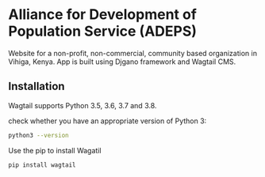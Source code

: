 # Alliance for Development of Population Service (ADEPS)
Website for a non-profit, non-commercial, community based organization in Vihiga, Kenya.
App is built using Djgano framework and Wagtail CMS.

## Installation
Wagtail supports Python 3.5, 3.6, 3.7 and 3.8.

check whether you have an appropriate version of Python 3:

```bash
python3 --version
```

Use the pip to install Wagatil
```bash
pip install wagtail
```
